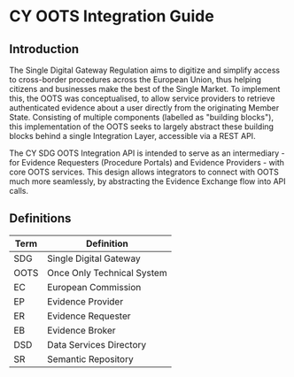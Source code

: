 # CY OOTS Integration Guide

## Introduction
The Single Digital Gateway Regulation aims to digitize and simplify access to cross-border procedures across the European Union, thus helping citizens and businesses make the best of the Single Market. To implement this, the OOTS was conceptualised, to allow service providers to retrieve authenticated evidence about a user directly from the originating Member State. Consisting of multiple components (labelled as "building blocks"), this implementation of the OOTS seeks to largely abstract these building blocks behind a single Integration Layer, accessible via a REST API.  

The CY SDG OOTS Integration API is intended to serve as an intermediary - for Evidence Requesters (Procedure Portals) and Evidence Providers - with core OOTS services. This design allows integrators to connect with OOTS much more seamlessly, by abstracting the Evidence Exchange flow into API calls.

## Definitions
| Term  | Definition  |
|--- |---|
|SDG |Single Digital Gateway|
|OOTS|Once Only Technical System|
|EC  |European Commission|
|EP  |Evidence Provider|
|ER  |Evidence Requester|
|EB  |Evidence Broker|
|DSD |Data Services Directory|
|SR  |Semantic Repository|